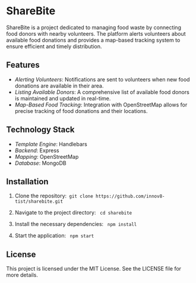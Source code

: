 # ShareBite

ShareBite is a project dedicated to managing food waste by connecting food donors with nearby volunteers. The platform alerts volunteers about available food donations and provides a map-based tracking system to ensure efficient and timely distribution.

## Features

- *Alerting Volunteers*: Notifications are sent to volunteers when new food donations are available in their area.
- *Listing Available Donors*: A comprehensive list of available food donors is maintained and updated in real-time.
- *Map-Based Food Tracking*: Integration with OpenStreetMap allows for precise tracking of food donations and their locations.

## Technology Stack

- *Template Engine*: Handlebars
- *Backend*: Express
- *Mapping*: OpenStreetMap
- *Database*: MongoDB


## Installation
1. Clone the repository:``
git clone https://github.com/innov8-tist/sharebite.git``

2. Navigate to the project directory:  ``
cd sharebite``

3. Install the necessary dependencies:  ``
npm install``

4. Start the application:  ``
npm start``


## License

This project is licensed under the MIT License. See the LICENSE file for more details.
